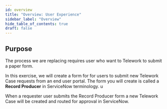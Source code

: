 ```yaml
---
id: overview
title: "Overview: User Experience"
sidebar_label: "Overview"
hide_table_of_contents: true
draft: false
---
```


## Purpose

The process we are replacing requires user who want to Telework to submit a paper form. 

In this exercise, we will create a form for for users to submit new Telework Case requests from an end user portal. The form you will create is called a **Record Producer** in ServiceNow terminology. u

When a requester user submits the Record Producer form a new Telework Case will be created and routed for approval in ServiceNow. 